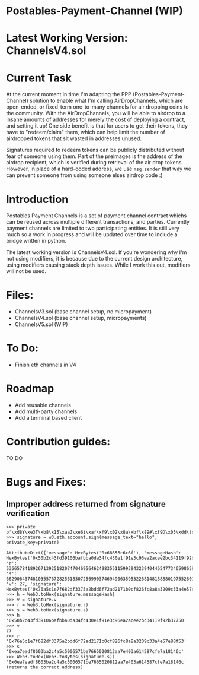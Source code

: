 # Postables-Payment-Channel (WIP)

# Latest Working Version: ChannelsV4.sol

# Current Task

At the current moment in time I'm adapting the PPP (Postables-Payment-Channel) solution to enable what I'm calling AirDropChannels, which are open-ended, or fixed-term one-to-many channels for air dropping coins to the community. With the AirDropChannels, you will be able to airdrop to a insane amounts of addresses for merely the cost of deploying a contract, and setting it up! One side benefit is that for users to get their tokens, they have to "redeem/claim" them, which can help limit the number of airdropped tokens that sit wasted in addresses unused.

Signatures required to redeem tokens can be publicly distributed without fear of someone using them. Part of the preimages is the address of the airdrop recipient, which is verified during retrieval of the air drop tokens. However, in place of a hard-coded address, we use `msg.sender` that way we can prevent someone from using someone elses airdrop code :)

# Introduction

Postables Payment Channels is a set of payment channel contract whichs can be reused across multiple different transactions, and parties. Currently payment channels are limited to two participating entities. It is still very much so a work in progress and will be updated over time to include a bridge written in python.

The latest working version is ChannelsV4.sol. If you're wondering why I'm not using modifiers, it is because due to the current design architecture, using modifiers causing stack depth issues. While I work this out, modifiers will not be used.

# Files:

- ChannelsV3.sol (base channel setup, no micropayment)
- ChannelsV4.sol (base channel setup, micropayments)
- ChannelsV5.sol (WIP)

# To Do:

- Finish eth channels in V4


# Roadmap


- Add reusable channels
- Add multi-party channels
- Add a terminal based client



# Contribution guides:
TO DO


# Bugs and Fixes:

## Improper  address returned from signature verification
```
>>> private
b'\xd8Y\xe3T\xb8\x15\xaaJ\xe6i\xaf\xf9\x02\x8a\xbf\x89#\xf9D\x03\xdd\tc\xf2\xed\xc3\x9eQ\r\x98\xb7|'
>>> signature = w3.eth.account.sign(message_text="hello", private_key=private) 

AttributeDict({'message': HexBytes('0x68656c6c6f'), 'messageHash': HexBytes('0x50b2c43fd39106bafbba0da34fc430e1f91e3c96ea2acee2bc34119f92b37750'), 'r': 53665784189267139251820747046956462498355115993943239404465477346598658281299, 's': 6629064374810355767282561830725699037469490635953226814818888019755260187756, 'v': 27, 'signature': HexBytes('0x76a5c1e7f682df3375a2bdd6f72ad2171b0cf826fc8a8a3209c33a4e57e88f530ea7eadf8603ba2c4a5c5006571be7665020812aa7e403a614587cfe7a18146c1b')})
>>> h = Web3.toHex(signature.messageHash)
>>> v = signature.v
>>> r = Web3.toHex(signature.r)
>>> s = Web3.toHex(signature.s)
>>> h
'0x50b2c43fd39106bafbba0da34fc430e1f91e3c96ea2acee2bc34119f92b37750'
>>> v
27
>>> r
'0x76a5c1e7f682df3375a2bdd6f72ad2171b0cf826fc8a8a3209c33a4e57e88f53'
>>> s
'0xea7eadf8603ba2c4a5c5006571be7665020812aa7e403a614587cfe7a18146c'
>>> Web3.toHex(Web3.toBytes(signature.s))
'0x0ea7eadf8603ba2c4a5c5006571be7665020812aa7e403a614587cfe7a18146c' (returns the correct address)
```

